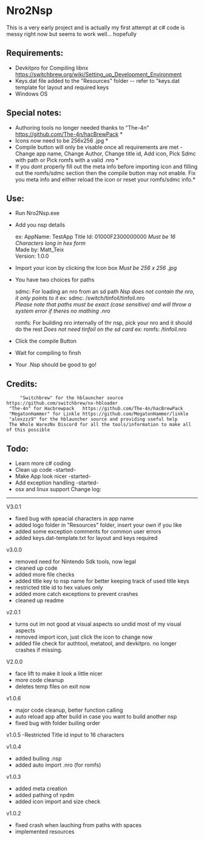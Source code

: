 # Nro2Nsp
This is a very early project and is actually my first attempt at c# 
code is messy right now but seems to work well... hopefully

Requirements: 
-------------
- Devkitpro for Compiling libnx https://switchbrew.org/wiki/Setting_up_Development_Environment
- Keys.dat file added to the "Resources" folder -- refer to "keys.dat template for layout and required keys
- Windows OS

Special notes:
--------------
* Authoring tools no longer needed thanks to "The-4n" https://github.com/The-4n/hacBrewPack *
* Icons now need to be 256x256 .jpg *
* Compile button will only be visable once all requirements are met - Change app name, Change Author, Change title   id, Add icon, Pick Sdmc with path or Pick romfs with a valid .nro *
* If you dont properly fill out the meta info before importing icon and filling out the romfs/sdmc section then the   compile button may not enable. Fix you meta info and either reload the icon or reset your romfs/sdmc info.*

Use:
----
- Run Nro2Nsp.exe
- Add you nsp details 

     ex: 
     AppName:  TestApp
     Title Id: 01000F2300000000 *Must be 16 Characters long in hex form*    
     Made by:  Matt_Teix          	
     Version:  1.0.0

- Import your icon by clicking the Icon box *Must be 256 x 256 .jpg*
- You have two choices for paths

  sdmc: For loading an nro from an sd path *Nsp does not contain the nro, it only points to it*
  ex: 
  sdmc: /switch/tinfoil/tinfoil.nro      
  *Please note that paths must be exact (case sensitive) and will throw a system error if theres no mathing .nro*
 
  romfs: For building nro internally of thr nsp, pick your nro and it should do the rest 
  *Does not need tinfoil on the sd card*
  ex: 
  romfs: /tinfoil.nro 

- Click the compile Button
- Wait for compiling to finsh
- Your .Nsp should be good to go!


Credits: 
--------
         "Switchbrew" for the hblauncher source https://github.com/switchbrew/nx-hbloader
	 "The-4n" for Hacbrewpack   https://github.com/The-4n/hacBrewPack
	 "MegatonHammer" for Linkle https://github.com/MegatonHammer/linkle
	 "alexzzz9" for the hblauncher source and providing useful help
	 The Whole WarezNx Discord for all the tools/information to make all of this possible

Todo:
-----
- Learn more c# coding
- Clean up code -started-
- Make App look nicer -started-
- Add exception handling -started-
- osx and linux support 
Change log:
-----------

V3.0.1
- fixed bug with speacial characters in app name
- added logo folder in "Resources" folder, insert your own if you like
- added some exception comments for common user errors
- added keys.dat-template.txt for layout and keys required

v3.0.0
- removed need for Nintendo Sdk tools, now legal
- cleaned up code
- added more file checks
- added title key to nsp name for better keeping track of used title keys
- restricted title id to hex values only
- added more catch exceptions to prevent crashes
- cleaned up readme

v2.0.1
- turns out im not good at visual aspects so undid most of my visual aspects
- removed import icon, just click the icon to change now
- added file check for authtool, metatool, and devkitpro. no longer crashes if missing.

V2.0.0
- face lift to make it look a little nicer
- more code cleanup
- deletes temp files on exit now

v1.0.6
- major code cleanup, better function calling
- auto reload app after build in case you want to build another nsp
- fixed bug with folder builing order

v1.0.5
-Restricted Title id input to 16 characters

v1.0.4
- added builing .nsp
- added auto import .nro (for romfs)

v1.0.3
- added meta creation
- added pathing of npdm
- added icon import and size check

v1.0.2 
- fixed crash when lauching from paths with spaces
- implemented resources